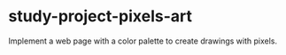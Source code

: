 # study-project-pixels-art
Implement a web page with a color palette to create drawings with pixels.
